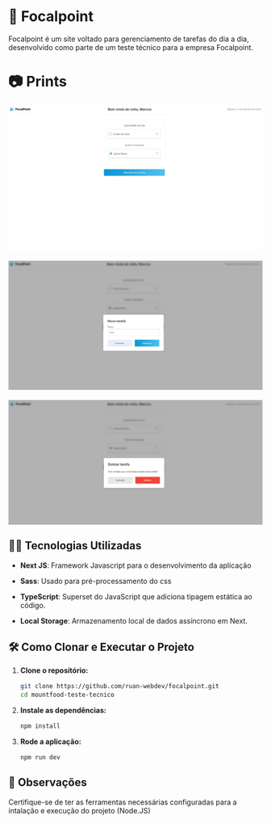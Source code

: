 # 📝 Focalpoint

Focalpoint é um site voltado para gerenciamento de tarefas do dia a dia, desenvolvido como parte de um teste técnico para a empresa Focalpoint.

# 📷 Prints

<div style="display: flex; flex-direction: column; gap: 20px;">
  <img src="image.png" alt="Print 1">
  <img src="image-1.png" alt="Print 2">
  <img src="image-2.png" alt="Print 3">
</div>

## 👨‍💻 Tecnologias Utilizadas

- **Next JS**: Framework Javascript para o desenvolvimento da aplicação

- **Sass**: Usado para pré-processamento do css

- **TypeScript**: Superset do JavaScript que adiciona tipagem estática ao código.

- **Local Storage**: Armazenamento local de dados assíncrono em Next.

## 🛠️ Como Clonar e Executar o Projeto

1. **Clone o repositório:**

   ```bash
   git clone https://github.com/ruan-webdev/focalpoint.git
   cd mountfood-teste-tecnico
   ```

2. **Instale as dependências:**

   ```bash
   npm install
   ```

3. **Rode a aplicação:**

   ```bash
   npm run dev
   ```

## 📌 Observações

Certifique-se de ter as ferramentas necessárias configuradas para a intalação e execução do projeto (Node.JS)
